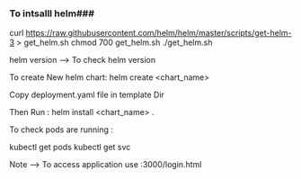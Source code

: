 ### To intsalll helm###

curl https://raw.githubusercontent.com/helm/helm/master/scripts/get-helm-3 > get_helm.sh
chmod 700 get_helm.sh
./get_helm.sh

helm version  --> To check helm version

To create New helm chart:
helm create <chart_name>

Copy deployment.yaml file in template Dir

Then Run :
helm install <chart_name> .

To check pods are running :

kubectl get pods
kubectl get svc


Note --> To access application use <nlb-endpoint>:3000/login.html
